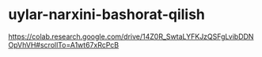 # uylar-narxini-bashorat-qilish
https://colab.research.google.com/drive/14Z0R_SwtaLYFKJzQSFgLvibDDNOpVhVH#scrollTo=A1wt67xRcPcB
